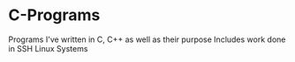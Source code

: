 # C-Programs
Programs I've written in C, C++ as well as their purpose
Includes work done in SSH Linux Systems
